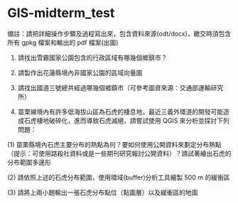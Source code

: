 # GIS-midterm_test

備註：請把詳細操作步驟及過程寫出來，包含資料來源(odt/docx)，繳交時須包含所有 gpkg 檔案和輸出的 pdf 檔案(出圖)

1. 請找出雪霸國家公園包含的行政區域有哪幾個鄉鎮市？

2. 請製作出花蓮縣境內非國家公園的區域向量圖

3. 請找出國道三號總共經過哪幾個鄉鎮市（可參考圖資來源：交通部運輸研究所）

4. 苗栗線境內有許多低海拔山區為石虎的棲息地，最近三義外環道的開發可能造成石虎棲地破碎化，進而導致石虎滅絕，請嘗試使用 QGIS 來分析並探討下列問題：

(1) 苗栗縣境內石虎主要分布的熱點為何？要如何使用公開資料來劃定分布熱點（提示：可使用路殺社資料或是一些期刊研究報討公開資料）？請試著繪出石虎的分布範圍多邊形

(2) 請依照上述的石虎分布範圍，使用環域(buffer)分析工具繪製 500 m 的緩衝區

(3) 請將上兩小題輸出一張石虎分布點位（點圖層）以及緩衝區的地圖


